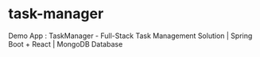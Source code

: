 # task-manager
Demo App : TaskManager - Full-Stack Task Management Solution | Spring Boot + React | MongoDB Database
